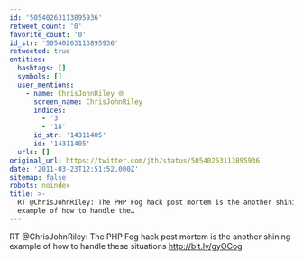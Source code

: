 ```yaml
---
id: '50540263113895936'
retweet_count: '0'
favorite_count: '0'
id_str: '50540263113895936'
retweeted: true
entities:
  hashtags: []
  symbols: []
  user_mentions:
    - name: ChrisJohnRiley 🌐
      screen_name: ChrisJohnRiley
      indices:
        - '3'
        - '18'
      id_str: '14311405'
      id: '14311405'
  urls: []
original_url: https://twitter.com/jth/status/50540263113895936
date: '2011-03-23T12:51:52.000Z'
sitemap: false
robots: noindex
title: >-
  RT @ChrisJohnRiley: The PHP Fog hack post mortem is the another shining
  example of how to handle the…
---
```


RT @ChrisJohnRiley: The PHP Fog hack post mortem is the another shining example of how to handle these situations http://bit.ly/gyOCog